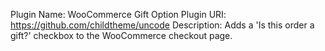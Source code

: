  
Plugin Name: WooCommerce Gift Option
Plugin URI: https://github.com/childtheme/uncode
Description: Adds a 'Is this order a gift?' checkbox to the WooCommerce checkout page.
